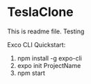 # TeslaClone
This is readme file.
Testing

Exco CLI Quickstart:

1. npm install -g expo-cli 
2. expo init ProjectName
3. npm start


